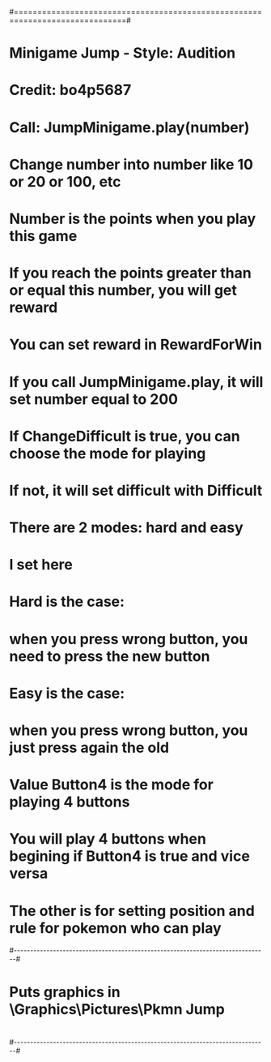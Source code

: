 #==============================================================================#

# Minigame Jump - Style: Audition 

# Credit: bo4p5687

# 

# Call: JumpMinigame.play(number)

# Change number into number like 10 or 20 or 100, etc

# Number is the points when you play this game

# If you reach the points greater than or equal this number, you will get reward

# You can set reward in RewardForWin

# 

# If you call JumpMinigame.play, it will set number equal to 200

# 

# If ChangeDifficult is true, you can choose the mode for playing

# If not, it will set difficult with Difficult

# 

# There are 2 modes: hard and easy

# I set here

#   Hard is the case:

#     when you press wrong button, you need to press the new button

#   Easy is the case:

#     when you press wrong button, you just press again the old

# 

# Value Button4 is the mode for playing 4 buttons

#     You will play 4 buttons when begining if Button4 is true and vice versa

# 

# The other is for setting position and rule for pokemon who can play

#------------------------------------------------------------------------------#

#

# Puts graphics in \Graphics\Pictures\Pkmn Jump

#

#------------------------------------------------------------------------------#